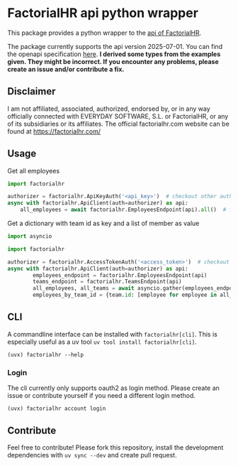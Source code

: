 # FactorialHR api python wrapper

This package provides a python wrapper to the [api of FactorialHR](https://apidoc.factorialhr.com/docs).

The package currently supports the api version 2025-07-01. You can find the openapi specification [here](https://apidoc.factorialhr.com/openapi/67e137b5e9907d003ce15082).
**I derived some types from the examples given. They might be incorrect. If you encounter any problems, please create an issue and/or contribute a fix.**

## Disclaimer

I am not affiliated, associated, authorized, endorsed by, or in any way officially connected with EVERYDAY SOFTWARE, S.L. or FactorialHR, or any of its subsidiaries or its affiliates. The official factorialhr.com website can be found at https://factorialhr.com/

## Usage

Get all employees
```python
import factorialhr

authorizer = factorialhr.ApiKeyAuth('<api_key>')  # checkout other authorization methods
async with factorialhr.ApiClient(auth=authorizer) as api:
    all_employees = await factorialhr.EmployeesEndpoint(api).all()  # fetches all employees. on big companies you might want to increase the timeout by using timeout=...
```
Get a dictionary with team id as key and a list of member as value
```python
import asyncio

import factorialhr

authorizer = factorialhr.AccessTokenAuth('<access_token>')  # checkout other authorization methods
async with factorialhr.ApiClient(auth=authorizer) as api:
        employees_endpoint = factorialhr.EmployeesEndpoint(api)
        teams_endpoint = factorialhr.TeamsEndpoint(api)
        all_employees, all_teams = await asyncio.gather(employees_endpoint.all(), teams_endpoint.all())  # remember to increase the timeout if you have a lot of employees or teams
        employees_by_team_id = {team.id: [employee for employee in all_employees.data() if employee.id in team.employee_ids] for team in all_teams.data()}
```

## CLI

A commandline interface can be installed with `factorialhr[cli]`. This is especially useful as a uv tool `uv tool install factorialhr[cli]`.

`(uvx) factorialhr --help`

### Login

The cli currently only supports oauth2 as login method. Please create an issue or contribute yourself if you need a different login method.

`(uvx) factorialhr account login`

## Contribute

Feel free to contribute! Please fork this repository, install the development dependencies with `uv sync --dev`
and create pull request.
